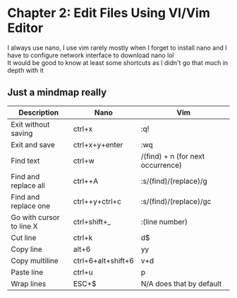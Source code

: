 # Chapter 2: Edit Files Using VI/Vim Editor
I always use nano, I use vim rarely mostly when I forget to install nano and I have to configure network interface to download nano lol <br>
It would be good to know at least some shortcuts as I didn't go that much in depth with it <br>

## Just a mindmap really
| Description             | Nano               | Vim                                 |
|-------------------------|--------------------|-------------------------------------|
| Exit without saving     | ctrl+x             | :q!                                 |
| Exit and save           | ctrl+x+y+enter     | :wq                                 |
| Find text               | ctrl+w             | /(find)   + n (for next occurrence) |
| Find and replace all    | ctrl+\+A           | :s/(find)/(replace)/g               |
| Find and replace one    | ctrl+\+y+ctrl+c    | :s/(find)/(replace)/gc              |
| Go with cursor to line X | ctrl+shift+_       | :(line number)                      |
| Cut line                | ctrl+k             | d$                                  |
| Copy line               | alt+6              | yy                                  |
| Copy multiline          | ctrl+6+alt+shift+6 | v+d                                 |
| Paste line              | ctrl+u             | p                                   |
| Wrap lines              | ESC+$              | N/A does that by default            |